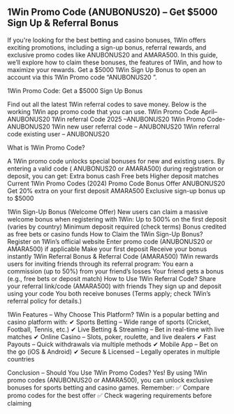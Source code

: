 ## 1Win Promo Code (ANUBONUS20) – Get $5000 Sign Up & Referral Bonus



If you're looking for the best betting and casino bonuses, 1Win offers exciting promotions, including a sign-up bonus, referral rewards, and exclusive promo codes like ANUBONUS20 and AMARA500. In this guide, we’ll explore how to claim these bonuses, the features of 1Win, and how to maximize your rewards.
Get a $5000 1Win Sign Up Bonus to open an account via this 1Win Promo code “ANUBONUS20 ”.

1Win Promo Code: Get a $5000 Sign Up Bonus

Find out all the latest 1Win referral codes to save money. Below is the working 1Win app promo code that you can use.
1Win Promo Code April– ANUBONUS20
1Win referral Code 2025 –ANUBONUS20
1Win Promo Code- ANUBONUS20
1Win new user referral code – ANUBONUS20
1Win referral code existing user – ANUBONUS20

What is 1Win Promo Code?

A 1Win promo code unlocks special bonuses for new and existing users. By entering a valid code ( ANUBONUS20 or AMARA500) during registration or deposit, you can get:
Extra bonus cash
Free bets
Higher deposit matches
Current 1Win Promo Codes (2024)
Promo Code
Bonus Offer
ANUBONUS20
Get 20% extra on your first deposit
AMARA500
Exclusive sign-up bonus up to $5000



1Win Sign-Up Bonus (Welcome Offer)
New users can claim a massive welcome bonus when registering with 1Win:
Up to 500% on the first deposit (varies by country)
Minimum deposit required (check terms)
Bonus credited as free bets or casino funds
How to Claim the 1Win Sign-Up Bonus?
Register on 1Win’s official website
Enter promo code (ANUBONUS20 or AMARA500) if applicable
Make your first deposit
Receive your bonus instantly
1Win Referral Bonus & Referral Code (AMARA500)
1Win rewards users for inviting friends through its referral program:
You earn a commission (up to 50%) from your friend’s losses
Your friend gets a bonus (e.g., free bets or deposit match)
How to Use 1Win Referral Code?
Share your referral link/code (AMARA500) with friends
They sign up and deposit using your code
You both receive bonuses
(Terms apply; check 1Win’s referral policy for details.)

1Win Features – Why Choose This Platform?
1Win is a popular betting and casino platform with:
✔ Sports Betting – Wide range of sports (Cricket, Football, Tennis, etc.)
✔ Live Betting & Streaming – Bet in real-time with live matches
✔ Online Casino – Slots, poker, roulette, and live dealers
✔ Fast Payouts – Quick withdrawals via multiple methods
✔ Mobile App – Bet on the go (iOS & Android)
✔ Secure & Licensed – Legally operates in multiple countries

Conclusion – Should You Use 1Win Promo Codes?
Yes! By using 1Win promo codes (ANUBONUS20 or AMARA500), you can unlock exclusive bonuses for sports betting and casino games. Remember:
✅ Compare promo codes for the best offer
✅ Check wagering requirements before claiming

